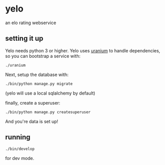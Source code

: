 # yelo
an elo rating webservice


## setting it up

Yelo needs python 3 or higher. Yelo uses
[uranium](http://uranium.readthedocs.org/en/latest/) to handle
dependencies, so you can bootstrap a service with:

    ./uranium

Next, setup the database with:

    ./bin/python manage.py migrate

(yelo will use a local sqlalchemy by default)

finally, create a superuser:

    ./bin/python manage.py createsuperuser

And you're data is set up!

## running

    ./bin/develop

for dev mode.
